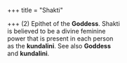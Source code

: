 +++
title = "Shakti"

+++
(2) Epithet of the **Goddess**. Shakti  
is believed to be a divine feminine  
power that is present in each person  
as the **kundalini**. See also **Goddess**  
and **kundalini**.